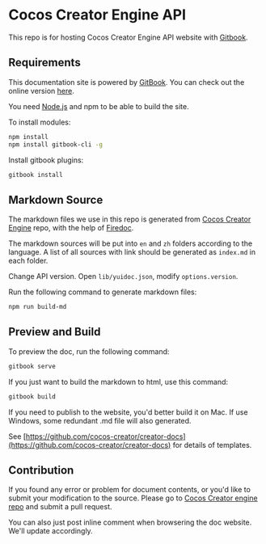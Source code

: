 # Cocos Creator Engine API

This repo is for hosting Cocos Creator Engine API website with [Gitbook](https://gitbook.com).

## Requirements

This documentation site is powered by [GitBook](https://www.gitbook.com/). You can check out the online version [here](http://docs.cocos.com/creator/api).

You need [Node.js](https://nodejs.org/en/) and npm to be able to build the site.

To install modules:

```bash
npm install
npm install gitbook-cli -g
```

Install gitbook plugins:

```bash
gitbook install
```

## Markdown Source

The markdown files we use in this repo is generated from [Cocos Creator Engine](https://github.com/cocos-creator/engine) repo, with the help of [Firedoc](https://github.com/cocos-creator/firedoc).

The markdown sources will be put into `en` and `zh` folders according to the language. A list of all sources with link should be generated as `index.md` in each folder.

Change API version. Open `lib/yuidoc.json`, modify `options.version`.

Run the following command to generate markdown files:

```bash
npm run build-md
```

## Preview and Build

To preview the doc, run the following command:

```bash
gitbook serve
```

If you just want to build the markdown to html, use this command:

```bash
gitbook build
```

If you need to publish to the website, you'd better build it on Mac. If use Windows, some redundant .md file will also generated.

See [https://github.com/cocos-creator/creator-docs](https://github.com/cocos-creator/creator-docs) for details of templates.

## Contribution

If you found any error or problem for document contents, or you'd like to submit your modification to the source. Please go to [Cocos Creator engine repo](https://github.com/cocos-creator/engine) and submit a pull request.

You can also just post inline comment when browsering the doc website. We'll update accordingly.